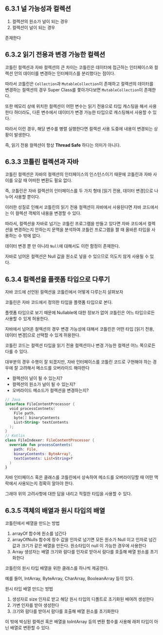 ## 6.3.1 널 가능성과 컬렉션

1. 컬렉션의 원소가 널이 되는 경우
2. 컬렉션이 널이 되는 경우

존재한다

## 6.3.2 읽기 전용과 변경 가능한 컬렉션

코틀린 컬렉션과 자바 컬렉션의 큰 차이는 코틀린은 데이터에 접근하는 인터페이스와 컬렉션 안의 데이터를 변경하는 인터페이스를 분리했다는 점이다.

따라서 코틀린은 `Collection`과 `MutableCollection`이 존재하고 컬렉션의 데이터를 변경하는 컬렉션의 경우 Super Class를 쫓아가다보면 `MutableCollection`이 존재한다.

또한 메모리 상에 위치한 컬렉션이 어떤 변수는 읽기 전용으로 타입 캐스팅을 해서 사용한다 하더라도, 다른 변수에서 데이터가 변경 가능한 타입으로 캐스팅해서 사용할 수 있다.

따라서 이런 경우, 해당 변수를 병렬 실행한다면 컬렉션 사용 도중에 내용이 변경되는 상황이 발생한다.

즉, 읽기 전용 컬렉션이 항상 **Thread Safe** 하다는 의미가 아니다.

## 6.3.3 코틀린 컬렉션과 자바

코틀린 컬렉션은 자바의 컬렉션의 인터페이스의 인스턴스이기 때문에 코틀린과 자바 사이를 오갈 때 어떠한 변환도 필요 없다.

즉, 코틀린은 자바 컬렉션의 인터페이스를 두 가지 형태 [읽기 전용, 데이터 변경]으로 나누어 사용할 뿐이다.

이러한 성질로 인해서 코틀린의 읽기 전용 컬렉션이 자바에서 사용된다면 자바 코드에서는 이 컬렉션 객체의 내용을 변경할 수 있다.

따라서, 컬렉션을 자바로 넘기는 코틀린 프로그램을 만들고 있다면 자바 코드에서 컬렉션을 변경하는지 안하는지 문맥을 분석하여 코틀린 프로그램을 짤 때 올바른 타입을 사용하는 수 밖에 없다.

데이터 변경 뿐 만 아니라 `Null`에 대해서도 이런 함정이 존재한다.

자바로 넘어온 컬렉션은 Null 값을 원소로 넣을 수 있으므로 의도치 않게 사용될 수 있다.

## 6.3.4 컬렉션을 플랫폼 타입으로 다루기

자바 코드에 선언된 컬렉션을 코틀린에서 어떻게 다루는지 살펴보자

코틀린은 자바 코드에서 정의한 타입을 플랫폼 타입으로 본다.

플랫폼 타입으로 보기 때문에 Nullable에 대한 정보가 없어 코틀린은 어느 타입으로든 사용할 수 있게 허용한다.

자바에서 넘어온 컬렉션의 경우 변경 가능성에 대해서 코틀린은 어떤 타입 [읽기 전용, 데이터 변경]으로 선택할 수 있게 허용한다.

코틀린 코드는 컬렉션 타입을 읽기 전용 컬렉션이나 변경 가능한 컬렉션 어느 쪽으로든 다룰 수 있다.

대부분의 경우 수행이 잘 되겠지만, 자바 인터페이스를 코틀린 코드로 구현해야 하는 경우에 잘 고려해서 메소드를 오버라이드 해야한다

- 컬렉션이 널이 될 수 있는지?
- 컬렉션의 원소가 널이 될 수 있는지?
- 오버라이드 메소드가 컬렉션을 변경하는지?

```kotlin
// Java
interface FileContentProcessor {
  void processContnets(
    File path,
    byte[] binaryContents
    List<String> textContents
  );
}
// Kotlin
class FileIndexer: FileContentProcessor {
  override fun processContents(
    path: File,
    binaryContents: ByteArray?,
    textContents: List<String>?
  )
}
```

자바 인터페이스 혹은 클래스를 코틀린에서 상속하여 메소드를 오버라이딩할 때 어떤 맥락에서 사용되는지 정확히 알아야 한다. 

그래야 위의 고려사항에 대한 답을 내리고 적절한 타입을 사용할 수 있다.

## 6.3.5 객체의 배열과 원시 타입의 배열

코틀린에서 배열을 만드는 방법
1. arrayOf 함수에 원소를 넘긴다
2. arrayOfNulls 함수에 정수 값을 인자로 넘기면 모든 원소가 Null 이고 인자로 넘긴 값과 크기가 같은 배열을 만든다. 원소타입이 null 이 가능한 경우에 사용한다
3. Array 생성자는 배열 크기와 람다를 인자로 받아서 람다를 호출해 배열 원소를 초기화한다

코틀린의 원시 타입 배열을 위한 클래스를 하나씩 제공한다.

예를 들어, IntArray, ByteArray, CharArray, BooleanArray 등이 있다.

원시 타입 배열 만드는 방법
1. 생성자로 size 인자로 받고 해당 원시 타입의 디폴트로 초기화된 배여려 생성한다
2. 가변 인자를 받아 생성한다
3. 크기와 람다를 받아서 람다를 호출해 배열 원소를 초기화한다

이 밖에 박싱된 컬렉션 혹은 배열을 toIntArray 등의 변환 함수를 사용해 래퍼 타입이 아닌 배열로 변환할 수 있다.
